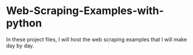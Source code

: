 # Web-Scraping-Examples-with-python
In these project files, I will host the web scraping examples that I will make day by day.
